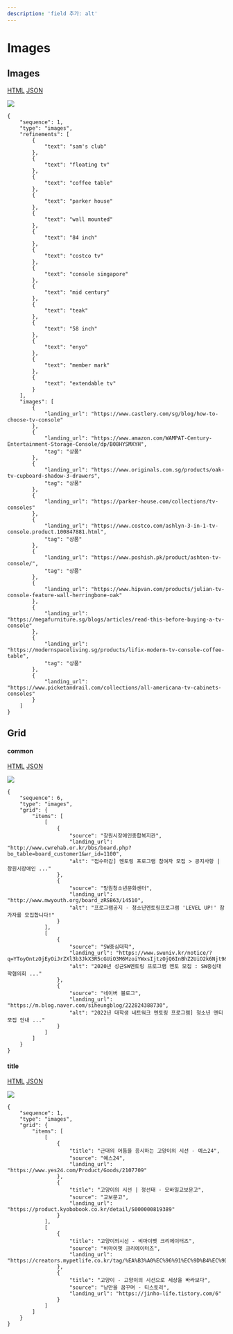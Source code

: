 ```yaml
---
description: 'field 추가: alt'
---
```



# Images


## Images

[HTML](https://ascentkorea-docs.github.io/mobile/features/images/sample3.html) [JSON](https://ascentkorea-docs.github.io/mobile/features/images/sample3.json)

![](https://user-images.githubusercontent.com/111344654/221507153-703681ea-b773-41cb-b210-b323b5d54657.png)


```
{
    "sequence": 1,
    "type": "images",
    "refinements": [
        {
            "text": "sam's club"
        },
        {
            "text": "floating tv"
        },
        {
            "text": "coffee table"
        },
        {
            "text": "parker house"
        },
        {
            "text": "wall mounted"
        },
        {
            "text": "84 inch"
        },
        {
            "text": "costco tv"
        },
        {
            "text": "console singapore"
        },
        {
            "text": "mid century"
        },
        {
            "text": "teak"
        },
        {
            "text": "58 inch"
        },
        {
            "text": "enyo"
        },
        {
            "text": "member mark"
        },
        {
            "text": "extendable tv"
        }
    ],
    "images": [
        {
            "landing_url": "https://www.castlery.com/sg/blog/how-to-choose-tv-console"
        },
        {
            "landing_url": "https://www.amazon.com/WAMPAT-Century-Entertainment-Storage-Console/dp/B08HYSMXYH",
            "tag": "상품"
        },
        {
            "landing_url": "https://www.originals.com.sg/products/oak-tv-cupboard-shadow-3-drawers",
            "tag": "상품"
        },
        {
            "landing_url": "https://parker-house.com/collections/tv-consoles"
        },
        {
            "landing_url": "https://www.costco.com/ashlyn-3-in-1-tv-console.product.100847881.html",
            "tag": "상품"
        },
        {
            "landing_url": "https://www.poshish.pk/product/ashton-tv-console/",
            "tag": "상품"
        },
        {
            "landing_url": "https://www.hipvan.com/products/julian-tv-console-feature-wall-herringbone-oak"
        },
        {
            "landing_url": "https://megafurniture.sg/blogs/articles/read-this-before-buying-a-tv-console"
        },
        {
            "landing_url": "https://modernspaceliving.sg/products/lifix-modern-tv-console-coffee-table",
            "tag": "상품"
        },
        {
            "landing_url": "https://www.picketandrail.com/collections/all-americana-tv-cabinets-consoles"
        }
    ]
}
```


## Grid

#### common

[HTML](https://ascentkorea-docs.github.io/mobile/features/images/sample6.html) [JSON](https://ascentkorea-docs.github.io/mobile/features/images/sample6.json)

![](https://github.com/ascentkorea-docs/serp-api-docs/assets/111344654/4d6ed1dc-fd43-4ac7-8883-8e0d2d9a6c37)


```
{
    "sequence": 6,
    "type": "images",
    "grid": {
        "items": [
            [
                {
                    "source": "창원시장애인종합복지관",
                    "landing_url": "http://www.cwrehab.or.kr/bbs/board.php?bo_table=board_customer1&wr_id=1100",
                    "alt": "접수마감] 멘토링 프로그램 참여자 모집 > 공지사항 | 창원시장애인 ..."
                },
                {
                    "source": "망원청소년문화센터",
                    "landing_url": "http://www.mwyouth.org/board_zRSB63/14510",
                    "alt": "프로그램공지 - 청소년멘토링프로그램 'LEVEL UP!' 참가자를 모집합니다!"
                }
            ],
            [
                {
                    "source": "SW중심대학",
                    "landing_url": "https://www.swuniv.kr/notice/?q=YToyOntzOjEyOiJrZXl3b3JkX3R5cGUiO3M6MzoiYWxsIjtzOjQ6InBhZ2UiO2k6Njt9&bmode=view&idx=4718602&t=board",
                    "alt": "2020년 성균SW멘토링 프로그램 멘토 모집 : SW중심대학협의회 ..."
                },
                {
                    "source": "네이버 블로그",
                    "landing_url": "https://m.blog.naver.com/siheungblog/222824388730",
                    "alt": "2022년 대학생 네트워크 멘토링 프로그램] 청소년 멘티 모집 안내 ..."
                }
            ]
        ]
    }
}
```

#### title

[HTML](https://ascentkorea-docs.github.io/mobile/features/images/sample5.html) [JSON](https://ascentkorea-docs.github.io/mobile/features/images/sample5.json)

![](https://github.com/sh-jin-ascentko/serp-api-docs/assets/111344654/1cc2b200-fcd6-417f-a1a0-8090e1ef18a7)


```
{
    "sequence": 1,
    "type": "images",
    "grid": {
        "items": [
            [
                {
                    "title": "근대의 어둠을 응시하는 고양이의 시선 - 예스24",
                    "source": "예스24",
                    "landing_url": "https://www.yes24.com/Product/Goods/2107709"
                },
                {
                    "title": "고양이의 시선 | 정선태 - 모바일교보문고",
                    "source": "교보문고",
                    "landing_url": "https://product.kyobobook.co.kr/detail/S000000819389"
                }
            ],
            [
                {
                    "title": "고양이의시선 - 비마이펫 크리에이터즈",
                    "source": "비마이펫 크리에이터즈",
                    "landing_url": "https://creators.mypetlife.co.kr/tag/%EA%B3%A0%EC%96%91%EC%9D%B4%EC%9D%98%EC%8B%9C%EC%84%A0/"
                },
                {
                    "title": "고양이 - 고양이의 시선으로 세상을 바라보다",
                    "source": "낭만을 꿈꾸며 - 티스토리",
                    "landing_url": "https://jinho-life.tistory.com/6"
                }
            ]
        ]
    }
}
```

